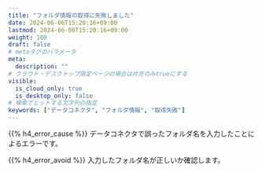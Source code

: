 ```yaml
---
title: "フォルダ情報の取得に失敗しました"
date: 2024-06-06T15:20:16+09:00
lastmod: 2024-06-06T15:20:16+09:00
weight: 100
draft: false
# metaタグのパラメータ
meta:
  description: ""
# クラウド・デスクトップ限定ページの場合は片方のみtrueにする
visible:
  is_cloud_only: true
  is_desktop_only: false
# 検索でヒットする文字列の指定
keywords: ["データコネクタ", "フォルダ情報", "取得失敗"]
---
```


{{% h4_error_cause %}}
データコネクタで誤ったフォルダ名を入力したことによるエラーです。  

{{% h4_error_avoid %}}
入力したフォルダ名が正しいか確認します。  
